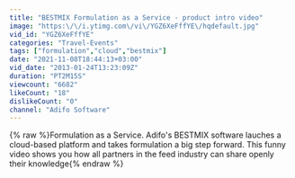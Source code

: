 ```yaml
---
title: "BESTMIX Formulation as a Service - product intro video"
image: "https:\/\/i.ytimg.com\/vi\/YGZ6XeFffYE\/hqdefault.jpg"
vid_id: "YGZ6XeFffYE"
categories: "Travel-Events"
tags: ["formulation","cloud","bestmix"]
date: "2021-11-08T18:44:13+03:00"
vid_date: "2013-01-24T13:23:09Z"
duration: "PT2M15S"
viewcount: "6682"
likeCount: "18"
dislikeCount: "0"
channel: "Adifo Software"
---
```

{% raw %}Formulation as a Service.  Adifo's BESTMIX software lauches a cloud-based platform and takes formulation a big step forward.  This funny video shows you how all partners in the feed industry can share openly their knowledge{% endraw %}
